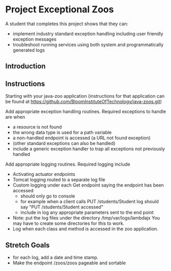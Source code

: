 # Project Exceptional Zoos

A student that completes this project shows that they can:

* implement industry standard exception handling including user friendly exception messages
* troubleshoot running services using both system and programmatically generated logs

## Introduction

## Instructions

Starting with your java-zoo application (instructions for that application can be found at https://github.com/BloomInstituteOfTechnology/java-zoos.git)

Add appropriate exception handling routines. Required exceptions to handle are when
  * a resource is not found
  * the wrong data type is used for a path variable
  * a non-handled endpoint is accessed (a URL not found exception)
  * (other standard exceptions can also be handled)
  * include a generic exception handler to trap all exceptions not previously handled

Add appropriate logging routines. Required logging include
  * Activating actuator endpoints
  * Tomcat logging routed to a separate log file
  * Custom logging under each Get endpoint saying the endpoint has been accessed
    * should only go to console
    * for example when a client calls PUT /students/Student log should say "PUT /students/Student accessed"
    * include in log any appropriate parameters sent to the end point
  * Note: put the log files under the directory /tmp/var/logs/lambdajx You may have to create some directories for this to work.
  * Log when each class and method is accessed in the zoo application.

## Stretch Goals
  * for each log, add a date and time stamp.
  * Make the endpoint /zoos/zoos pageable and sortable
